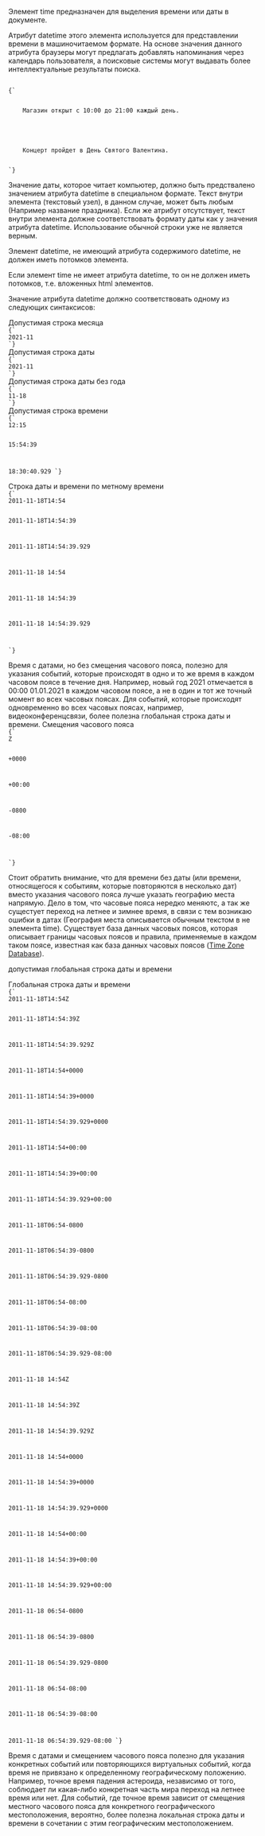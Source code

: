 <p>
	Элемент <LE>time</LE> предназначен для выделения времени или даты в документе.
</p>

<p>
	Атрибут <LA>datetime</LA> этого элемента используется для представлении времени в машиночитаемом формате. На основе значения данного атрибута браузеры могут предлагать добавлять напоминания через календарь пользователя, а поисковые системы могут выдавать более интеллектуальные результаты поиска.
</p>

<ExampleBox>
<Code>
{`
<p>
	Магазин открыт с <time>10:00</time> до <time>21:00</time> каждый день.
</p>

<p>
	Концерт пройдет в <time datetime="2022-02-14 20:00">День Святого Валентина</time>.
</p>
`}
</Code>
</ExampleBox>

<p>
	Значение даты, которое читает компьютер, должно быть предствалено значением атрибута <LA>datetime</LA> в специальном формате. Текст внутри элемента (текстовый узел), в данном случае, может быть любым (Например название праздника). Если же атрибут отсутствует, текст внутри элемента должне соответствовать формату даты как у значения атрибута <LA>datetime</LA>. Использование обычной строки уже не является верным.
</p>

<p>
	Элемент <LA>datetime</LA>, не имеющий атрибута содержимого <LA>datetime</LA>, не должен иметь потомков элемента.
</p>

<p>
	Если элемент <LE>time</LE> не имеет атрибута <LA>datetime</LA>, то он не должен иметь потомков, т.е. вложенных html элементов.
</p>

<p>
	Значение атрибута <LA>datetime</LA> должно соответствовать одному из следующих синтаксисов:
</p>

<ExampleBox>
Допустимая строка месяца
<Code>
{`
<time>2021-11</time>
`}
</Code>
</ExampleBox>

<ExampleBox>
Допустимая строка даты
<Code>
{`
<time>2021-11</time>
`}
</Code>
</ExampleBox>

<ExampleBox>
Допустимая строка даты без года
<Code>
{`
<time>11-18</time>
`}
</Code>
</ExampleBox>

<ExampleBox>
Допустимая строка времени
<Code>
{`
<time>12:15</time>

<time>15:54:39</time>

<time>18:30:40.929</time>
`}
</Code>
</ExampleBox>

<ExampleBox>
Строка даты и времени по метному времени
<Code>
{`
<time>2011-11-18T14:54</time>

<time>2011-11-18T14:54:39</time>

<time>2011-11-18T14:54:39.929</time>

<time>2011-11-18 14:54</time>

<time>2011-11-18 14:54:39</time>

<time>2011-11-18 14:54:39.929</time>

`}
</Code>
</ExampleBox>

<NoteBox>
Время с датами, но без смещения часового пояса, полезно для указания событий, которые происходят в одно и то же время в каждом часовом поясе в течение дня. Например, новый год 2021 отмечается в 00:00 01.01.2021 в каждом часовом поясе, а не в один и тот же точный момент во всех часовых поясах. Для событий, которые происходят одновременно во всех часовых поясах, например, видеоконференцсвязи, более полезна глобальная строка даты и времени.
</NoteBox>

<ExampleBox>
Смещения часового пояса
<Code>
{`
<time>Z</time>

<time>+0000</time>

<time>+00:00</time>

<time>-0800</time>

<time>-08:00</time>


`}
</Code>
</ExampleBox>

<NoteBox>
Стоит обратить внимание, что для времени без даты (или времени, относящегося к событиям, которые повторяются в несколько дат) вместо указания часового пояса лучше указать географию места напрямую. Дело в том, что часовые пояса нередко меняютс, а так же сущестует переход на летнее и зимнее время, в связи с тем возникаю ошибки в датах (География места описывается обычным текстом в не элемента <LE>time</LE>). Существует база данных часовых поясов, которая описывает границы часовых поясов и правила, применяемые в каждом таком поясе, известная как база данных часовых поясов (<a href="https://www.iana.org/time-zones" target="_blank">Time Zone Database</a>).
</NoteBox>

допустимая глобальная строка даты и времени

<ExampleBox>
Глобальная строка даты и времени
<Code>
{`
<time>2011-11-18T14:54Z</time>


<time>2011-11-18T14:54:39Z</time>

<time>2011-11-18T14:54:39.929Z</time>

<time>2011-11-18T14:54+0000</time>

<time>2011-11-18T14:54:39+0000</time>

<time>2011-11-18T14:54:39.929+0000</time>

<time>2011-11-18T14:54+00:00</time>

<time>2011-11-18T14:54:39+00:00</time>

<time>2011-11-18T14:54:39.929+00:00</time>

<time>2011-11-18T06:54-0800</time>

<time>2011-11-18T06:54:39-0800</time>

<time>2011-11-18T06:54:39.929-0800</time>

<time>2011-11-18T06:54-08:00</time>

<time>2011-11-18T06:54:39-08:00</time>

<time>2011-11-18T06:54:39.929-08:00</time>

<time>2011-11-18 14:54Z</time>

<time>2011-11-18 14:54:39Z</time>

<time>2011-11-18 14:54:39.929Z</time>

<time>2011-11-18 14:54+0000</time>

<time>2011-11-18 14:54:39+0000</time>

<time>2011-11-18 14:54:39.929+0000</time>

<time>2011-11-18 14:54+00:00</time>

<time>2011-11-18 14:54:39+00:00</time>

<time>2011-11-18 14:54:39.929+00:00</time>

<time>2011-11-18 06:54-0800</time>

<time>2011-11-18 06:54:39-0800</time>

<time>2011-11-18 06:54:39.929-0800</time>

<time>2011-11-18 06:54-08:00</time>

<time>2011-11-18 06:54:39-08:00</time>

<time>2011-11-18 06:54:39.929-08:00</time>
`}
</Code>
</ExampleBox>

<NoteBox>
Время с датами и смещением часового пояса полезно для указания конкретных событий или повторяющихся виртуальных событий, когда время не привязано к определенному географическому положению. Например, точное время падения астероида, независимо от того, соблюдает ли какая-либо конкретная часть мира переход на летнее время или нет. Для событий, где точное время зависит от смещения местного часового пояса для конкретного географического местоположения, вероятно, более полезна локальная строка даты и времени в сочетании с этим географическим местоположением.
</NoteBox>
